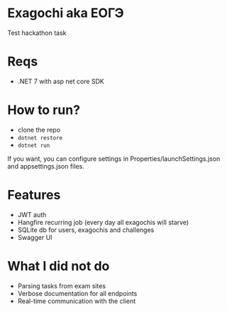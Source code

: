 # Exagochi aka ЕОГЭ

Test hackathon task

# Reqs

- .NET 7 with asp net core SDK

# How to run?

- clone the repo
- `dotnet restore`
- `dotnet run`

If you want, you can configure settings in Properties/launchSettings.json and appsettings.json files.

# Features

- JWT auth
- Hangfire recurring job (every day all exagochis will starve)
- SQLite db for users, exagochis and challenges
- Swagger UI

# What I did not do

- Parsing tasks from exam sites
- Verbose documentation for all endpoints
- Real-time communication with the client